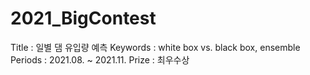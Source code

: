 # 2021_BigContest

Title : 일별 댐 유입량 예측
Keywords : white box vs. black box, ensemble
Periods : 2021.08. ~ 2021.11.
Prize : 최우수상
